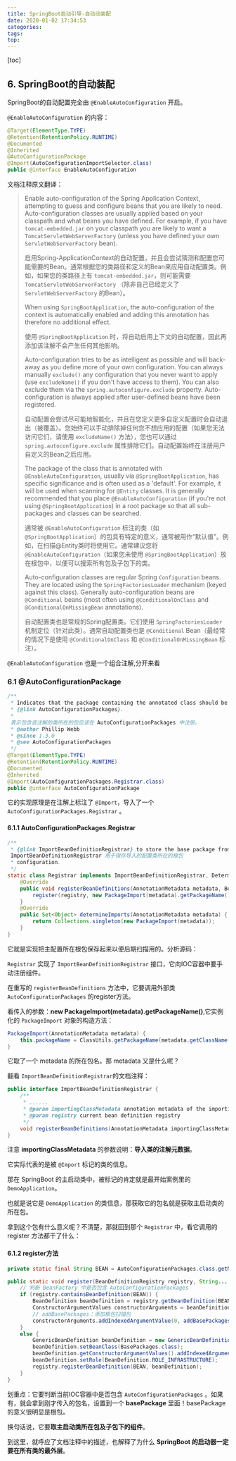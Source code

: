 ```yaml
---
title: SpringBoot启动引导-自动动装配
date: 2020-01-02 17:34:53
categories:
tags:
top:
---
```


[toc]

## 6. SpringBoot的自动装配

SpringBoot的自动配置完全由 `@EnableAutoConfiguration` 开启。

`@EnableAutoConfiguration` 的内容：

```java
@Target(ElementType.TYPE)
@Retention(RetentionPolicy.RUNTIME)
@Documented
@Inherited
@AutoConfigurationPackage
@Import(AutoConfigurationImportSelector.class)
public @interface EnableAutoConfiguration 
```

文档注释原文翻译：

> Enable auto-configuration of the Spring Application Context, attempting to guess and configure beans that you are likely to need. Auto-configuration classes are usually applied based on your classpath and what beans you have defined. For example, if you have `tomcat-embedded.jar` on your classpath you are likely to want a `TomcatServletWebServerFactory` (unless you have defined your own `ServletWebServerFactory` bean).
>
> 启用Spring-ApplicationContext的自动配置，并且会尝试猜测和配置您可能需要的Bean。通常根据您的类路径和定义的Bean来应用自动配置类。例如，如果您的类路径上有 `tomcat-embedded.jar`，则可能需要 `TomcatServletWebServerFactory` （除非自己已经定义了 `ServletWebServerFactory` 的Bean）。
>
> When using `SpringBootApplication`, the auto-configuration of the context is automatically enabled and adding this annotation has therefore no additional effect.
>
> 使用 `@SpringBootApplication` 时，将自动启用上下文的自动配置，因此再添加该注解不会产生任何其他影响。
>
> Auto-configuration tries to be as intelligent as possible and will back-away as you define more of your own configuration. You can always manually `exclude()` any configuration that you never want to apply (use `excludeName()` if you don't have access to them). You can also exclude them via the `spring.autoconfigure.exclude` property. Auto-configuration is always applied after user-defined beans have been registered.
>
> 自动配置会尝试尽可能地智能化，并且在您定义更多自定义配置时会自动退出（被覆盖）。您始终可以手动排除掉任何您不想应用的配置（如果您无法访问它们，请使用 `excludeName()` 方法），您也可以通过 `spring.autoconfigure.exclude` 属性排除它们。自动配置始终在注册用户自定义的Bean之后应用。
>
> The package of the class that is annotated with `@EnableAutoConfiguration`, usually via `@SpringBootApplication`, has specific significance and is often used as a 'default'. For example, it will be used when scanning for `@Entity` classes. It is generally recommended that you place `@EnableAutoConfiguration` (if you're not using `@SpringBootApplication`) in a root package so that all sub-packages and classes can be searched.
>
> 通常被 `@EnableAutoConfiguration` 标注的类（如 `@SpringBootApplication`）的包具有特定的意义，通常被用作“默认值”。例如，在扫描@Entity类时将使用它。通常建议您将 `@EnableAutoConfiguration`（如果您未使用 `@SpringBootApplication`）放在根包中，以便可以搜索所有包及子包下的类。
>
> Auto-configuration classes are regular Spring `Configuration` beans. They are located using the `SpringFactoriesLoader` mechanism (keyed against this class). Generally auto-configuration beans are `@Conditional` beans (most often using `@ConditionalOnClass` and `@ConditionalOnMissingBean` annotations).
>
> 自动配置类也是常规的Spring配置类。它们使用 `SpringFactoriesLoader` 机制定位（针对此类）。通常自动配置类也是 `@Conditional` Bean（最经常的情况下是使用 `@ConditionalOnClass` 和 `@ConditionalOnMissingBean` 标注）。

`@EnableAutoConfiguration` 也是一个组合注解,分开来看

### 6.1 @AutoConfigurationPackage

```java
/**
 * Indicates that the package containing the annotated class should be registered with
 * {@link AutoConfigurationPackages}.
 *
 表示包含该注解的类所在的包应该在 AutoConfigurationPackages 中注册。
 * @author Phillip Webb
 * @since 1.3.0
 * @see AutoConfigurationPackages
 */
@Target(ElementType.TYPE)
@Retention(RetentionPolicy.RUNTIME)
@Documented
@Inherited
@Import(AutoConfigurationPackages.Registrar.class)
public @interface AutoConfigurationPackage 
```

它的实现原理是在注解上标注了 `@Import`，导入了一个 `AutoConfigurationPackages.Registrar` 。

#### 6.1.1 AutoConfigurationPackages.Registrar

```java
/**
 * {@link ImportBeanDefinitionRegistrar} to store the base package from the importing
 ImportBeanDefinitionRegistrar 用于保存导入的配置类所在的根包
 * configuration.
 */
static class Registrar implements ImportBeanDefinitionRegistrar, DeterminableImports {
	@Override
	public void registerBeanDefinitions(AnnotationMetadata metadata, BeanDefinitionRegistry registry) {
		register(registry, new PackageImport(metadata).getPackageName());
	}
	@Override
	public Set<Object> determineImports(AnnotationMetadata metadata) {
		return Collections.singleton(new PackageImport(metadata));
	}
}
```

它就是实现把主配置所在根包保存起来以便后期扫描用的。分析源码：

`Registrar` 实现了 `ImportBeanDefinitionRegistrar` 接口，它向IOC容器中要手动注册组件。

在重写的 `registerBeanDefinitions` 方法中，它要调用外部类 `AutoConfigurationPackages` 的register方法。

看传入的参数：**new PackageImport(metadata).getPackageName()**,它实例化的 `PackageImport` 对象的构造方法：

```java
PackageImport(AnnotationMetadata metadata) {
    this.packageName = ClassUtils.getPackageName(metadata.getClassName());
}
```

它取了一个 metadata 的所在包名。那 metadata 又是什么呢？

翻看 `ImportBeanDefinitionRegistrar`的文档注释：

```java
public interface ImportBeanDefinitionRegistrar {
    /**
     * ......
     * @param importingClassMetadata annotation metadata of the importing class
     * @param registry current bean definition registry
     */
    void registerBeanDefinitions(AnnotationMetadata importingClassMetadata, BeanDefinitionRegistry registry);
}
```

注意 **importingClassMetadata** 的参数说明：**导入类的注解元数据**。

它实际代表的是被 `@Import` 标记的类的信息。

那在 SpringBoot 的主启动类中，被标记的肯定就是最开始案例里的 `DemoApplication`。

也就是说它是 `DemoApplication` 的类信息，那获取它的包名就是获取主启动类的所在包。

拿到这个包有什么意义呢？不清楚，那就回到那个 `Registrar` 中，看它调用的 register 方法都干了什么：

#### 6.1.2 register方法

```java
private static final String BEAN = AutoConfigurationPackages.class.getName();

public static void register(BeanDefinitionRegistry registry, String... packageNames) {
    // 判断 BeanFactory 中是否包含 AutoConfigurationPackages
    if (registry.containsBeanDefinition(BEAN)) {
        BeanDefinition beanDefinition = registry.getBeanDefinition(BEAN);
        ConstructorArgumentValues constructorArguments = beanDefinition.getConstructorArgumentValues();
        // addBasePackages：添加根包扫描包
        constructorArguments.addIndexedArgumentValue(0, addBasePackages(constructorArguments, packageNames));
    }
    else {
        GenericBeanDefinition beanDefinition = new GenericBeanDefinition();
        beanDefinition.setBeanClass(BasePackages.class);
        beanDefinition.getConstructorArgumentValues().addIndexedArgumentValue(0, packageNames);
        beanDefinition.setRole(BeanDefinition.ROLE_INFRASTRUCTURE);
        registry.registerBeanDefinition(BEAN, beanDefinition);
    }
}
```

划重点：它要判断当前IOC容器中是否包含 `AutoConfigurationPackages` 。如果有，就会拿到刚才传入的包名，设置到一个 **basePackage** 里面！basePackage 的意义很明显是根包。

换句话说，它要**取主启动类所在包及子包下的组件**。

到这里，就呼应了文档注释中的描述，也解释了为什么 **SpringBoot 的启动器一定要在所有类的最外层**。